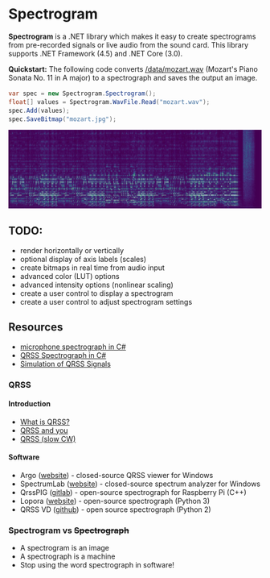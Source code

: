 # Spectrogram
**Spectrogram** is a .NET library which makes it easy to create spectrograms from pre-recorded signals or live audio from the sound card. This library supports .NET Framework (4.5) and .NET Core (3.0).

**Quickstart:** The following code converts [/data/mozart.wav](/data/mozart.wav) (Mozart's Piano Sonata No. 11 in A major) to a spectrograph and saves the output an image.

```cs
var spec = new Spectrogram.Spectrogram();
float[] values = Spectrogram.WavFile.Read("mozart.wav");
spec.Add(values);
spec.SaveBitmap("mozart.jpg");
```

![](data/mozart.jpg)

## TODO:
* render horizontally or vertically
* optional display of axis labels (scales)
* create bitmaps in real time from audio input
* advanced color (LUT) options
* advanced intensity options (nonlinear scaling)
* create a user control to display a spectrogram
* create a user control to adjust spectrogram settings

## Resources
* [microphone spectrograph in C#](https://github.com/swharden/Csharp-Data-Visualization/tree/master/projects/18-01-11_microphone_spectrograph)
* [QRSS Spectrograph in C#](https://github.com/swharden/Csharp-Data-Visualization/tree/master/projects/18-01-14_qrss)
* [Simulation of QRSS Signals](https://www.qsl.net/pa2ohh/12qrsssim1.htm)

### QRSS

#### Introduction
  * [What is QRSS?](https://www.qsl.net/m0ayf/What-is-QRSS.html)
  * [QRSS and you](http://www.ka7oei.com/qrss1.html)
  * [QRSS (slow CW)](https://sites.google.com/site/qrssinfo/QRSS-Slow-CW)

#### Software
* Argo ([website](http://digilander.libero.it/i2phd/argo/)) - closed-source QRSS viewer for Windows
* SpectrumLab ([website](http://www.qsl.net/dl4yhf/spectra1.html)) - closed-source spectrum analyzer for Windows 
* QrssPIG ([gitlab](https://gitlab.com/hb9fxx/qrsspig)) - open-source spectrograph for Raspberry Pi (C++)
* Lopora ([website](http://www.qsl.net/pa2ohh/11lop.htm)) - open-source spectrograph (Python 3) 
* QRSS VD ([github](https://github.com/swharden/QRSS-VD)) - open source spectrograph (Python 2)

### Spectrogram vs ~~Spectrograph~~
* A spectrogram is an image
* A spectrograph is a machine
* Stop using the word spectrograph in software!

